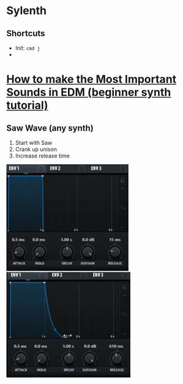 # Sylenth
## Shortcuts
- Init: `cmd j`
-

# [How to make the Most Important Sounds in EDM (beginner synth tutorial)](https://www.youtube.com/watch?v=GmUYXWKNJMM)
## Saw Wave (any synth)
1. Start with Saw
2. Crank up unison
3. Increase release time

![](img/2021-12-15-06-26-16.png)
![](img/2021-12-15-06-26-27.png)

